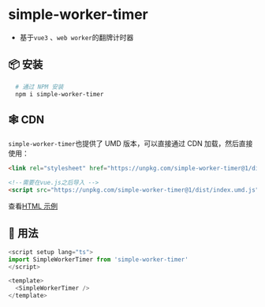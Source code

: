 # simple-worker-timer

- 基于`vue3` 、`web worker`的翻牌计时器

## 📦 安装

```bash
  # 通过 NPM 安装
  npm i simple-worker-timer
```

## 🕸️ CDN

`simple-worker-timer`也提供了 UMD 版本，可以直接通过 CDN 加载，然后直接使用：

```html
<link rel="stylesheet" href="https://unpkg.com/simple-worker-timer@1/dist/style.css" />

<!--需要在vue.js之后导入 -->
<script src="https://unpkg.com/simple-worker-timer@1/dist/index.umd.js"></script>
```

查看[HTML 示例](https://github.com/Ten-K/simple-worker-timer/blob/main/example/Html/index.html)

## 🚗 用法

```ts
<script setup lang="ts">
import SimpleWorkerTimer from 'simple-worker-timer'
</script>

<template>
  <SimpleWorkerTimer />
</template>
```
